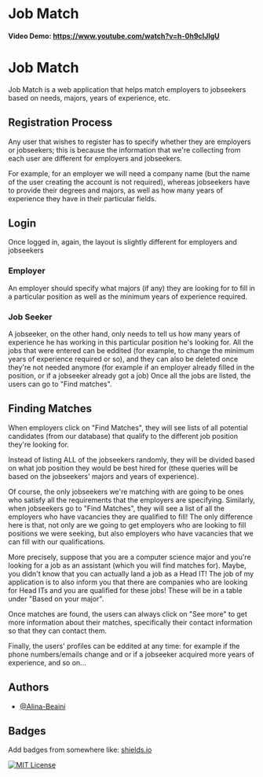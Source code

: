 # Job Match
#### Video Demo:  <https://www.youtube.com/watch?v=h-0h9cIJlgU>


# Job Match

Job Match is a web application that helps match employers to jobseekers based on needs, majors, years of experience, etc.

## Registration Process
Any user that wishes to register has to specify whether they are employers or jobseekers; this is because the information that we're collecting from each user are different for employers and jobseekers.

For example, for an employer we will need a company name (but the name of the user creating the account is not required), whereas jobseekers have to provide their degrees and majors, as well as how many years of experience they have in their particular fields.

## Login
Once logged in, again, the layout is slightly different for employers and jobseekers

### Employer
An employer should specify what majors (if any) they are looking for to fill in a particular position as well as the minimum years of experience required.

### Job Seeker
A jobseeker, on the other hand, only needs to tell us how many years of experience he has working in this particular position he's looking for. All the jobs that were entered can be eddited (for example, to change the minimum years of experience required or so), and they can also be deleted once they're not needed anymore (for example if an employer already filled in the position, or if a jobseeker already got a job) Once all the jobs are listed, the users can go to "Find matches".

## Finding Matches
When employers click on "Find Matches", they will see lists of all potential candidates (from our database) that qualify to the different job position they're looking for. 

Instead of listing ALL of the jobseekers randomly, they will be divided based on what job position they would be best hired for (these queries will be based on the jobseekers' majors and years of experience). 

Of course, the only jobseekers we're matching with are going to be ones who satisfy all the requirements that the employers are specifying. Similarly, when jobseekers go to "Find Matches", they will see a list of all the employers who have vacancies they are qualified to fill! The only difference here is that, not only are we going to get employers who are looking to fill positions we were seeking, but also employers who have vacancies that we can fill with our qualifications. 

More precisely, suppose that you are a computer science major and you're looking for a job as an assistant (which you will find matches for). Maybe, you didn't know that you can actually land a job as a Head IT! The job of my application is to also inform you that there are companies who are looking for Head ITs and you are qualified for these jobs! These will be in a table under "Based on your major".

Once matches are found, the users can always click on "See more" to get more information about their matches, specifically their contact information so that they can contact them.

Finally, the users' profiles can be eddited at any time: for example if the phone numbers/emails change and or if a jobseeker acquired more years of experience, and so on...

## Authors

- [@Alina-Beaini](https://github.com/Alina-Beaini)


## Badges

Add badges from somewhere like: [shields.io](https://shields.io/)

[![MIT License](https://img.shields.io/badge/License-MIT-green.svg)](https://choosealicense.com/licenses/mit/)

